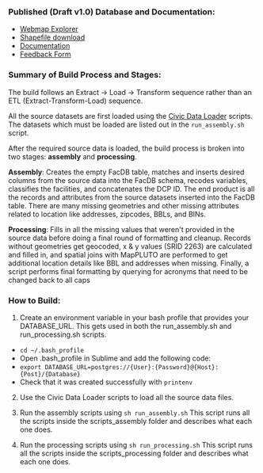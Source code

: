### Published (Draft v1.0) Database and Documentation:

  * [Webmap Explorer](http://cpp.capitalplanning.nyc/facilities)
  * [Shapefile download]()
  * [Documentation](https://nycplanning.github.io/cpdocs/facdb/)
  * [Feedback Form](https://docs.google.com/forms/d/e/1FAIpQLSffdzVSCRmMQhGn32Z6bDnBEKPXJw20m6CkDMeco-z4B1FcNQ/viewform)

### Summary of Build Process and Stages:

The build follows an Extract -> Load -> Transform sequence rather than an ETL (Extract-Transform-Load) sequence.

All the source datasets are first loaded using the [Civic Data Loader](https://github.com/NYCPlanning/civic-data-loader) scripts. The datasets which must be loaded are listed out in the `run_assembly.sh` script.

After the required source data is loaded, the build process is broken into two stages: **assembly** and **processing**.

**Assembly**: Creates the empty FacDB table, matches and inserts desired columns from the source data into the FacDB schema, recodes variables, classifies the facilities, and concatenates the DCP ID. The end product is all the records and attributes from the source datasets inserted into the FacDB table. There are many missing geometries and other missing attributes related to location like addresses, zipcodes, BBLs, and BINs.

**Processing**: Fills in all the missing values that weren't provided in the source data before doing a final round of formatting and cleanup. Records without geometries get geocoded, x & y values (SRID 2263) are calculated and filled in, and spatial joins with MapPLUTO are performed to get additional location details like BBL and addresses when missing. Finally, a script performs final formatting by querying for acronyms that need to be changed back to all caps

### How to Build:

1. Create an environment variable in your bash profile that provides your DATABASE_URL. This gets used in both the run_assembly.sh and run_processing.sh scripts.
  * `cd ~/.bash_profile`
  * Open .bash_profile in Sublime and add the following code:
  * `export DATABASE_URL=postgres://{User}:{Password}@{Host}:{Post}/{Database}`
  * Check that it was created successfully with `printenv`

2. Use the Civic Data Loader scripts to load all the source data files.

3. Run the assembly scripts using `sh run_assembly.sh` This script runs all the scripts inside the scripts_assembly folder and describes what each one does.

4. Run the processing scripts using `sh run_processing.sh` This script runs all the scripts inside the scripts_processing folder and describes what each one does.
